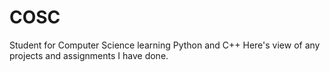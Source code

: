 # COSC
Student for Computer Science learning Python and C++
Here's view of any projects and assignments I have done.
